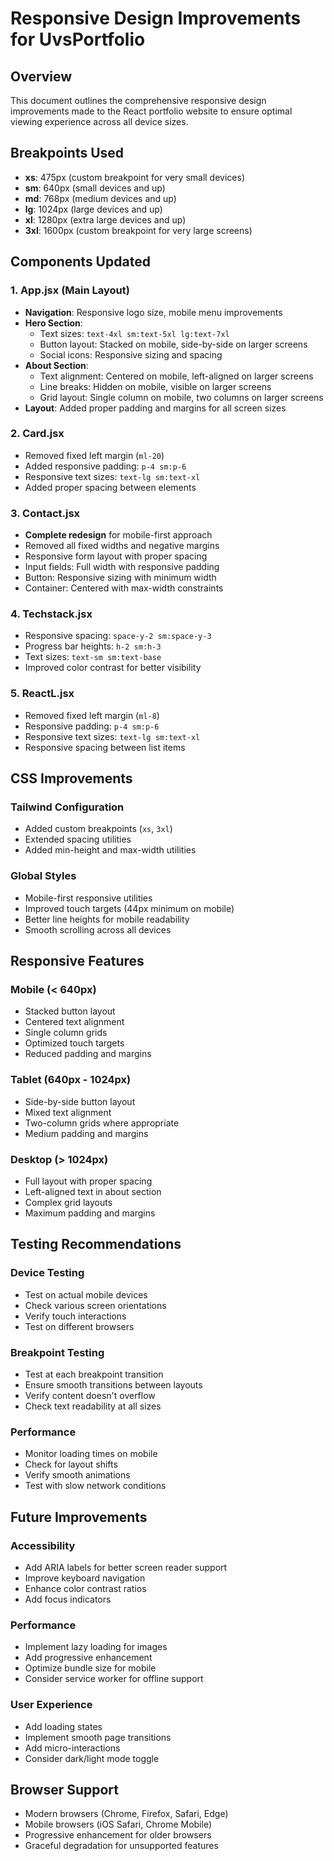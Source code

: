 # Responsive Design Improvements for UvsPortfolio

## Overview
This document outlines the comprehensive responsive design improvements made to the React portfolio website to ensure optimal viewing experience across all device sizes.

## Breakpoints Used
- **xs**: 475px (custom breakpoint for very small devices)
- **sm**: 640px (small devices and up)
- **md**: 768px (medium devices and up)
- **lg**: 1024px (large devices and up)
- **xl**: 1280px (extra large devices and up)
- **3xl**: 1600px (custom breakpoint for very large screens)

## Components Updated

### 1. App.jsx (Main Layout)
- **Navigation**: Responsive logo size, mobile menu improvements
- **Hero Section**: 
  - Text sizes: `text-4xl sm:text-5xl lg:text-7xl`
  - Button layout: Stacked on mobile, side-by-side on larger screens
  - Social icons: Responsive sizing and spacing
- **About Section**: 
  - Text alignment: Centered on mobile, left-aligned on larger screens
  - Line breaks: Hidden on mobile, visible on larger screens
  - Grid layout: Single column on mobile, two columns on larger screens
- **Layout**: Added proper padding and margins for all screen sizes

### 2. Card.jsx
- Removed fixed left margin (`ml-20`)
- Added responsive padding: `p-4 sm:p-6`
- Responsive text sizes: `text-lg sm:text-xl`
- Added proper spacing between elements

### 3. Contact.jsx
- **Complete redesign** for mobile-first approach
- Removed all fixed widths and negative margins
- Responsive form layout with proper spacing
- Input fields: Full width with responsive padding
- Button: Responsive sizing with minimum width
- Container: Centered with max-width constraints

### 4. Techstack.jsx
- Responsive spacing: `space-y-2 sm:space-y-3`
- Progress bar heights: `h-2 sm:h-3`
- Text sizes: `text-sm sm:text-base`
- Improved color contrast for better visibility

### 5. ReactL.jsx
- Removed fixed left margin (`ml-8`)
- Responsive padding: `p-4 sm:p-6`
- Responsive text sizes: `text-lg sm:text-xl`
- Responsive spacing between list items

## CSS Improvements

### Tailwind Configuration
- Added custom breakpoints (`xs`, `3xl`)
- Extended spacing utilities
- Added min-height and max-width utilities

### Global Styles
- Mobile-first responsive utilities
- Improved touch targets (44px minimum on mobile)
- Better line heights for mobile readability
- Smooth scrolling across all devices

## Responsive Features

### Mobile (< 640px)
- Stacked button layout
- Centered text alignment
- Single column grids
- Optimized touch targets
- Reduced padding and margins

### Tablet (640px - 1024px)
- Side-by-side button layout
- Mixed text alignment
- Two-column grids where appropriate
- Medium padding and margins

### Desktop (> 1024px)
- Full layout with proper spacing
- Left-aligned text in about section
- Complex grid layouts
- Maximum padding and margins

## Testing Recommendations

### Device Testing
- Test on actual mobile devices
- Check various screen orientations
- Verify touch interactions
- Test on different browsers

### Breakpoint Testing
- Test at each breakpoint transition
- Ensure smooth transitions between layouts
- Verify content doesn't overflow
- Check text readability at all sizes

### Performance
- Monitor loading times on mobile
- Check for layout shifts
- Verify smooth animations
- Test with slow network conditions

## Future Improvements

### Accessibility
- Add ARIA labels for better screen reader support
- Improve keyboard navigation
- Enhance color contrast ratios
- Add focus indicators

### Performance
- Implement lazy loading for images
- Add progressive enhancement
- Optimize bundle size for mobile
- Consider service worker for offline support

### User Experience
- Add loading states
- Implement smooth page transitions
- Add micro-interactions
- Consider dark/light mode toggle

## Browser Support
- Modern browsers (Chrome, Firefox, Safari, Edge)
- Mobile browsers (iOS Safari, Chrome Mobile)
- Progressive enhancement for older browsers
- Graceful degradation for unsupported features
